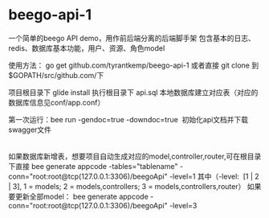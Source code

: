 # beego-api-1

 一个简单的beego API demo，用作前后端分离的后端脚手架
 包含基本的日志、redis、数据库基本功能，用户、资源、角色model
 
使用方法：
go get github.com/tyrantkemp/beego-api-1 
或者直接 git clone 到$GOPATH/src/github.com/下

项目根目录下 glide install 
执行根目录下 api.sql 本地数据库建立对应表（对应的数据库信息见conf/app.conf）

第一次运行：bee run -gendoc=true -downdoc=true  初始化api文档并下载swagger文件

######

如果数据库新增表，想要项目自动生成对应的model,controller,router,可在根目录下直接 
bee generate appcode -tables="tablename" -conn="root:root@tcp(127.0.0.1:3306)/beegoApi" -level=1
其中（-level:  [1 | 2 | 3], 1 = models; 2 = models,controllers; 3 = models,controllers,router）
如果要更新全部model：
bee generate appcode -conn="root:root@tcp(127.0.0.1:3306)/beegoApi" -level=3

